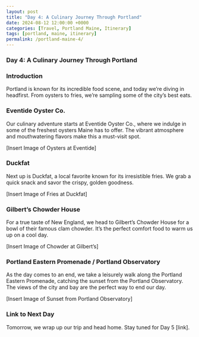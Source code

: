 ```yaml
---
layout: post
title: "Day 4: A Culinary Journey Through Portland"
date: 2024-08-12 12:00:00 +0000
categories: [Travel, Portland Maine, Itinerary]
tags: [portland, maine, itinerary]
permalink: /portland-maine-4/
---
```


### **Day 4: A Culinary Journey Through Portland**

### **Introduction**

Portland is known for its incredible food scene, and today we’re diving in headfirst. From oysters to fries, we’re sampling some of the city’s best eats.

### **Eventide Oyster Co.**

Our culinary adventure starts at Eventide Oyster Co., where we indulge in some of the freshest oysters Maine has to offer. The vibrant atmosphere and mouthwatering flavors make this a must-visit spot.

[Insert Image of Oysters at Eventide]

### **Duckfat**

Next up is Duckfat, a local favorite known for its irresistible fries. We grab a quick snack and savor the crispy, golden goodness.

[Insert Image of Fries at Duckfat]

### **Gilbert’s Chowder House**

For a true taste of New England, we head to Gilbert’s Chowder House for a bowl of their famous clam chowder. It’s the perfect comfort food to warm us up on a cool day.

[Insert Image of Chowder at Gilbert’s]

### **Portland Eastern Promenade / Portland Observatory**

As the day comes to an end, we take a leisurely walk along the Portland Eastern Promenade, catching the sunset from the Portland Observatory. The views of the city and bay are the perfect way to end our day.

[Insert Image of Sunset from Portland Observatory]

### **Link to Next Day**

Tomorrow, we wrap up our trip and head home. Stay tuned for Day 5 [link].